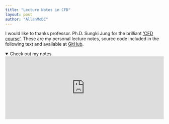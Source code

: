 ```yaml
---
title: "Lecture Notes in CFD"
layout: post
author: "AllanMoDC"
---
```

I would like to thanks professor. Ph.D. Sungki Jung for the brilliant ['CFD course'](https://sites.google.com/site/aaerolab/lecture/cfd-postgraduate?authuser=0 "CFD postgraduate").
These are my personal lecture notes, source code included in the following text and available at [GitHub](https://github.com/allanmodc/cfd "https://github.com/allanmodc/cfd").

<details open=true class="details">
<summary>Check out my notes.</summary>
<iframe src="https://allanmodc.github.io/cfd" 
        onload='javascript:(function(o){o.style.height=o.contentWindow.document.body.offsetHeight+"px";}(this));' 
        style="height:200px;
               width:100%;
               border:none;
               overflow:hidden;"
        scrolling="no">
</iframe>
</details>

<script language="javascript">
var elements = document.getElementsByClassName("details");
      elements.forEach((element) => {
          element.open=false;
      });
</script>

